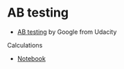 # AB testing
* [AB testing](https://github.com/yurywallet/AB_testing/tree/main/Udacity%20course) by Google from Udacity 

Calculations
- [Notebook](https://github.com/yurywallet/AB_testing/blob/main/ab_testing_calculations.ipynb)
